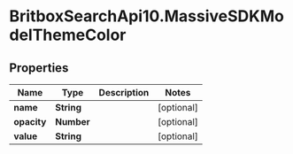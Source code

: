 # BritboxSearchApi10.MassiveSDKModelThemeColor

## Properties
Name | Type | Description | Notes
------------ | ------------- | ------------- | -------------
**name** | **String** |  | [optional] 
**opacity** | **Number** |  | [optional] 
**value** | **String** |  | [optional] 


